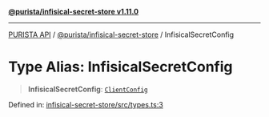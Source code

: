 [**@purista/infisical-secret-store v1.11.0**](../README.md)

***

[PURISTA API](../../../packages.md) / [@purista/infisical-secret-store](../README.md) / InfisicalSecretConfig

# Type Alias: InfisicalSecretConfig

> **InfisicalSecretConfig**: [`ClientConfig`](ClientConfig.md)

Defined in: [infisical-secret-store/src/types.ts:3](https://github.com/puristajs/purista/blob/master/packages/infisical-secret-store/src/types.ts#L3)
